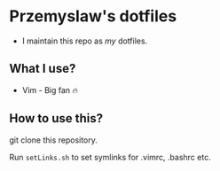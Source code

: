 # Przemyslaw's dotfiles

* I maintain this repo as *my* dotfiles.

## What I use?

* Vim - Big fan &#128293;

## How to use this?

git clone this repository.

Run `setLinks.sh` to set symlinks for .vimrc, .bashrc etc.

